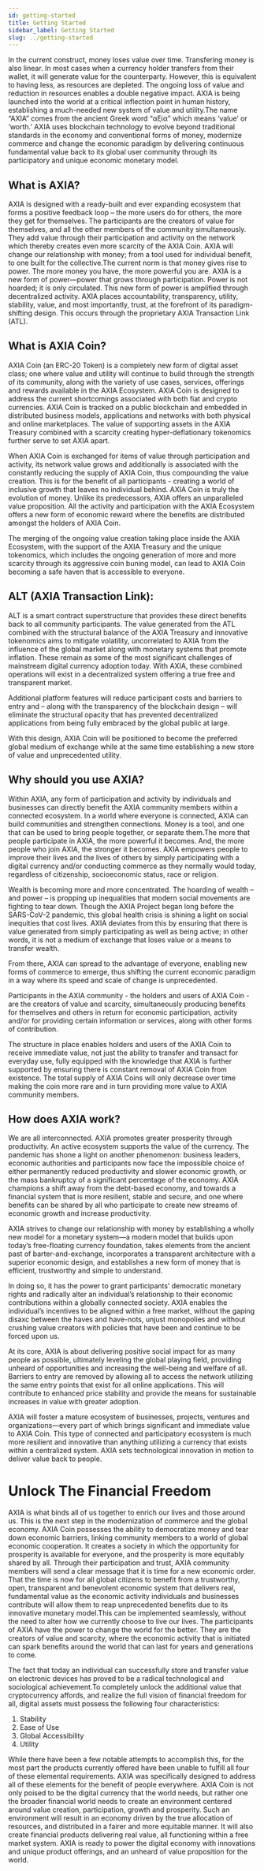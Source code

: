 ```yaml
---
id: getting-started
title: Getting Started
sidebar_label: Getting Started
slug: ../getting-started
---
```


In the current construct, money loses value over time. Transfering money is also linear. In most cases when a currency holder transfers from their wallet, it will generate value for the counterparty. However, this is equivalent to having less, as resources are depleted. The ongoing loss of value and reduction in resources enables a double negative impact. 
AXIA is being launched into the world at a critical inflection point in human history, establishing a much-needed new system of value and utility.The name “AXIA” comes from the ancient Greek word “αξία” which means ‘value’ or ‘worth.’ AXIA uses blockchain technology to evolve beyond traditional standards in the economy and conventional forms of money, modernize commerce and change the economic paradigm by delivering continuous fundamental value back to its global user community through its participatory and unique economic monetary model. 

## What is AXIA?
AXIA is designed with a ready-built and ever expanding ecosystem that forms a positive feedback loop – the more users do for others, the more they get for themselves. The participants are the creators of value for themselves, and all the other members of the community simultaneously. They add value through their participation and activity on the network which thereby creates even more scarcity of the AXIA Coin. AXIA will change our relationship with money; from a tool used for individual benefit, to one built for the collective.The current norm is that money gives rise to power. The more money you have, the more powerful you are. AXIA is a new form of power—power that grows through participation. Power is not hoarded; it is only circulated. This new form of power is amplified through decentralized activity. 
AXIA places accountability, transparency, utility, stability, value, and most importantly, trust, at the forefront of its paradigm-shifting design. 
This occurs through the proprietary AXIA Transaction Link (ATL). 

## What is AXIA Coin?
AXIA Coin (an ERC-20 Token) is a completely new form of digital asset class; one where value and utility will continue to build through the strength of its community, along with the variety of use cases, services, offerings and rewards available in the AXIA Ecosystem. AXIA Coin is designed to address the current shortcomings associated with both fiat and crypto currencies. AXIA Coin is tracked on a public blockchain and embedded in distributed business models, applications and networks with both physical and online marketplaces. The value of supporting assets in the AXIA Treasury combined with a scarcity creating hyper-deflationary tokenomics further serve to set AXIA apart.

When AXIA Coin is exchanged for items of value through participation and activity, its network value grows and additionally is associated with the constantly reducing the supply of AXIA Coin, thus compounding the value creation. This is for the benefit of all participants - creating a world of inclusive growth that leaves no individual behind. AXIA Coin is truly the evolution of money. Unlike its predecessors, AXIA offers an unparalleled value proposition. All the activity and participation with the AXIA Ecosystem offers a new form of economic reward where the benefits are distributed amongst the holders of AXIA Coin.

The merging of the ongoing value creation taking place inside the AXIA Ecosystem, with the support of the AXIA Treasury and the unique tokenomics, which includes the ongoing generation of more and more scarcity through its aggressive coin buning model, can lead to AXIA Coin becoming a safe haven that is accessible to everyone.



## ALT (AXIA Transaction Link):
ALT is a smart contract superstructure that provides these direct benefits back to all community participants. The value generated from the ATL combined with the structural balance of the AXIA Treasury and innovative tokenomics aims to mitigate volatility, uncorrelated to AXIA from the influence of the global market along with monetary systems that promote inflation. These remain as some of the most significant challenges of mainstream digital currency adoption today. 
With AXIA, these combined operations will exist in a decentralized system offering a true free and transparent market.

Additional platform features will reduce participant costs and barriers to entry and – along with the transparency of the blockchain design – will eliminate the structural opacity that has prevented decentralized applications from being fully embraced by the global public at large. 

With this design, AXIA Coin will be positioned to become the preferred global medium of exchange while at the same time establishing a new store of value and unprecedented utility.

## Why should you use AXIA?
Within AXIA, any form of participation and activity by individuals and businesses can directly benefit the AXIA community members within a connected ecosystem. In a world where everyone is connected, AXIA can build communities and strengthen connections. Money is a tool, and one that can be used to bring people together, or separate them.The more that people participate in AXIA, the more powerful it becomes. And, the more people who join AXIA, the stronger it becomes. AXIA empowers people to improve their lives and the lives of others by simply participating with a digital currency and/or conducting commerce as they normally would today, regardless of citizenship, socioeconomic status, race or religion.

Wealth is becoming more and more concentrated. The hoarding of wealth – and power – is propping up inequalities that modern social movements are fighting to tear down. Though the AXIA Project began long before the SARS-CoV-2 pandemic, this global health crisis is shining a light on social inequities that cost lives. AXIA deviates from this by ensuring that there is value generated from simply participating as well as  being active; in other words, it is not a medium of exchange that loses value or a means to transfer wealth.

From there, AXIA can spread to the advantage of everyone, enabling new forms of commerce to emerge, thus shifting the current economic paradigm in a way where its speed and scale of change is unprecedented. 

Participants in the AXIA community - the holders and users of AXIA Coin - are the creators of value and scarcity, simultaneously producing benefits for themselves and others in return for economic participation, activity and/or for providing certain information or services, along with other forms of contribution. 

The structure in place enables holders and users of the AXIA Coin to receive immediate value, not just the ability to transfer and transact for everyday use, fully equipped with the knowledge that AXIA is further supported by ensuring there is constant removal of AXIA Coin from existence. The total supply of AXIA Coins will only decrease over time making the coin more rare and in turn providing more value to AXIA community members. 

## How does AXIA work?
We are all interconnected. AXIA promotes greater prosperity through productivity. An active ecosystem supports the value of the currency.
The pandemic has shone a light on another phenomenon: business leaders, economic authorities and participants now face the impossible choice of either permanently reduced productivity and slower economic growth, or the mass bankruptcy of a significant percentage of the economy. AXIA champions a shift away from the debt-based economy, and towards a financial system that is more resilient, stable and secure, and one where benefits can be shared by all who participate to create new streams of economic growth and increase productivity. 

AXIA strives to change our relationship with money by establishing a wholly new model for a monetary system—a modern model that builds upon today’s free-floating currency foundation, takes elements from the ancient past of barter-and-exchange, incorporates a transparent architecture with a superior economic design, and establishes a new form of money that is efficient, trustworthy and simple to understand. 

In doing so, it has the power to grant participants’ democratic monetary rights and radically alter an individual’s relationship to their economic contributions within a globally connected society. AXIA enables the individual’s incentives to be aligned within a free market, without the gaping disaxc between the haves and have-nots, unjust monopolies and without crushing value creators with policies that have been and continue to be forced upon us.
 
At its core, AXIA is about delivering positive social impact for as many people as possible, ultimately leveling the global playing field, providing unheard of opportunities and increasing the well-being and welfare of all. 
Barriers to entry are removed by allowing all to access the network utilizing the same entry points that exist for all online applications. This will contribute to enhanced price stability and provide the means for sustainable increases in value with greater adoption.

AXIA will foster a mature ecosystem of businesses, projects, ventures and organizations—every part of which brings significant and immediate value to AXIA Coin. This type of connected and participatory ecosystem is much more resilient and innovative than anything utilizing a currency that exists within a centralized system. AXIA sets technological innovation in motion to deliver value back to people. 



# Unlock The Financial Freedom
AXIA is what binds all of us together to enrich our lives and those around us. This is the next step in the modernization of commerce and the global economy. AXIA Coin possesses the ability to democratize money and tear down economic barriers, linking community members to a world of global economic cooperation. It creates a society in which the opportunity for prosperity is available for everyone, and the prosperity is more equitably shared by all. Through their participation and trust, AXIA community members will send a clear message that it is time for a new economic order. That the time is now for all global citizens to benefit from a trustworthy, open, transparent and benevolent economic system that delivers real, fundamental value as the economic activity individuals and businesses contribute will allow them to reap unprecedented benefits due to its innovative monetary model.This can be implemented seamlessly, without the need to alter how we currently choose to live our lives. The participants of AXIA have the power to change the world for the better. They are the creators of value and scarcity, where the economic activity that is initiated can spark benefits around the world that can last for years and generations to come. 

The fact that today an individual can successfully store and transfer value on electronic devices has proved to be a radical technological and sociological achievement.To completely unlock the additional value that cryptocurrency affords, and realize the full vision of financial freedom for all, digital assets must possess the following four characteristics: 

1.  Stability 
2.  Ease of Use
3.  Global Accessibility 
4.  Utility 

While there have been a few notable attempts to accomplish this, for the most part the products currently offered have been unable to fulfill all four of these elemental requirements. AXIA was specifically designed to address all of these elements for the benefit of people everywhere. AXIA Coin is not only poised to be the digital currency that the world needs, but rather one the broader financial world needs to create an environment centered around value creation, participation, growth and prosperity. Such an environment will result in an economy driven by the true allocation of resources, and distributed in a fairer and more equitable manner. It will also create financial products delivering real value, all functioning within a free market system. AXIA is ready to power the digital economy with innovations and unique product offerings, and an unheard of value proposition for the world.